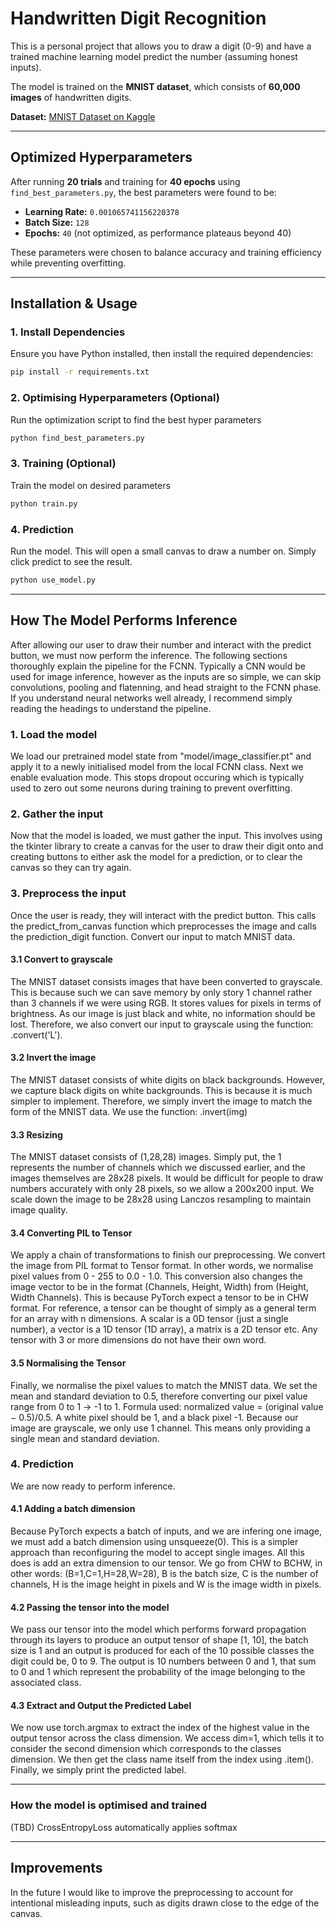 # **Handwritten Digit Recognition**  
This is a personal project that allows you to draw a digit (0-9) and have a trained machine learning model predict the number (assuming honest inputs).  

The model is trained on the **MNIST dataset**, which consists of **60,000 images** of handwritten digits.  

**Dataset:** [MNIST Dataset on Kaggle](https://www.kaggle.com/datasets/hojjatk/mnist-dataset)  

---

## **Optimized Hyperparameters**  
After running **20 trials** and training for **40 epochs** using `find_best_parameters.py`, the best parameters were found to be:  

- **Learning Rate:** `0.001065741156220378`  
- **Batch Size:** `128`  
- **Epochs:** `40` (not optimized, as performance plateaus beyond 40)  

These parameters were chosen to balance accuracy and training efficiency while preventing overfitting.  

---

## **Installation & Usage**  

### **1. Install Dependencies**  
Ensure you have Python installed, then install the required dependencies:  
```bash
pip install -r requirements.txt
```
### **2. Optimising Hyperparameters (Optional)**
Run the optimization script to find the best hyper parameters
```bash
python find_best_parameters.py
```

### **3. Training (Optional)**
Train the model on desired parameters
```bash
python train.py
```

### **4. Prediction**
Run the model. This will open a small canvas to draw a number on. Simply click predict to see the result.
```bash
python use_model.py
```

---

## **How The Model Performs Inference**
After allowing our user to draw their number and interact with the predict button, we must now perform the inference.
The following sections thoroughly explain the pipeline for the FCNN. Typically a CNN would be used for image inference, however as the inputs are so simple, we can skip convolutions, pooling and flatenning, and head straight to the FCNN phase. If you understand neural networks well already, I recommend simply reading the headings to understand the pipeline.

### **1. Load the model**
We load our pretrained model state from "model/image_classifier.pt" and apply it to a newly initialised model from the local FCNN class. Next we enable evaluation mode. This stops dropout occuring which is typically used to zero out some neurons during training to prevent overfitting.

### **2. Gather the input**
Now that the model is loaded, we must gather the input. This involves using the tkinter library to create a canvas for the user to draw their digit onto and creating buttons to either ask the model for a prediction, or to clear the canvas so they can try again.

### **3. Preprocess the input**
Once the user is ready, they will interact with the predict button. This calls the predict_from_canvas function which preprocesses the image and calls the prediction_digit function. Convert our input to match MNIST data.

#### **3.1 Convert to grayscale**
The MNIST dataset consists images that have been converted to grayscale. This is because such we can save memory by only story 1 channel rather than 3 channels if we were using RGB. It stores values for pixels in terms of brightness. As our image is just black and white, no information should be lost.
Therefore, we also convert our input to grayscale using the function: .convert('L').

#### **3.2 Invert the image**
The MNIST dataset consists of white digits on black backgrounds. However, we capture black digits on white backgrounds. This is because it is much simpler to implement. Therefore, we simply invert the image to match the form of the MNIST data. We use the function: .invert(img)


#### **3.3 Resizing**
The MNIST dataset consists of (1,28,28) images. Simply put, the 1 represents the number of channels which we discussed earlier, and the images themselves are 28x28 pixels. It would be difficult for people to draw numbers accurately with only 28 pixels, so we allow a 200x200 input.
We scale down the image to be 28x28 using Lanczos resampling to maintain image quality.

#### **3.4 Converting PIL to Tensor**
We apply a chain of transformations to finish our preprocessing. We convert the image from PIL format to Tensor format. In other words, we normalise pixel values from 0 - 255 to 0.0 - 1.0. This conversion also changes the image vector to be in the format (Channels, Height, Width) from (Height, Width Channels). This is because PyTorch expect a tensor to be in CHW format. For reference, a tensor can be thought of simply as a general term for an array with n dimensions. A scalar is a 0D tensor (just a single number), a vector is a 1D tensor (1D array), a matrix is a 2D tensor etc. Any tensor with 3 or more dimensions do not have their own word.

#### **3.5 Normalising the Tensor**
Finally, we normalise the pixel values to match the MNIST data. We set the mean and standard deviation to 0.5, therefore converting our pixel value range from 0 to 1 -> -1 to 1. Formula used: normalized value = (original value − 0.5)/0.5.
A white pixel should be 1, and a black pixel -1.
Because our image are grayscale, we only use 1 channel. This means only providing a single mean and standard deviation.

### **4. Prediction**
We are now ready to perform inference.

#### **4.1 Adding a batch dimension**
Because PyTorch expects a batch of inputs, and we are infering one image, we must add a batch dimension using unsqueeze(0). This is a simpler approach than reconfiguring the model to accept single images. All this does is add an extra dimension to our tensor. We go from CHW to BCHW, in other words: (B=1,C=1,H=28,W=28), B is the batch size, C is the number of channels, H is the image height in pixels and W is the image width in pixels.

#### **4.2 Passing the tensor into the model**
We pass our tensor into the model which performs forward propagation through its layers to produce an output tensor of shape [1, 10], the batch size is 1 and an output is produced for each of the 10 possible classes the digit could be, 0 to 9. The output is 10 numbers between 0 and 1, that sum to 0 and 1 which represent the probability of the image belonging to the associated class.

#### **4.3 Extract and Output the Predicted Label**
We now use torch.argmax to extract the index of the highest value in the output tensor across the class dimension. We access dim=1, which tells it to consider the second dimension which corresponds to the classes dimension. We then get the class name itself from the index using .item(). Finally, we simply print the predicted label.

---

### **How the model is optimised and trained**
(TBD)
CrossEntropyLoss automatically applies softmax

---

## **Improvements**
In the future I would like to improve the preprocessing to account for intentional misleading inputs, such as digits drawn close to the edge of the canvas.